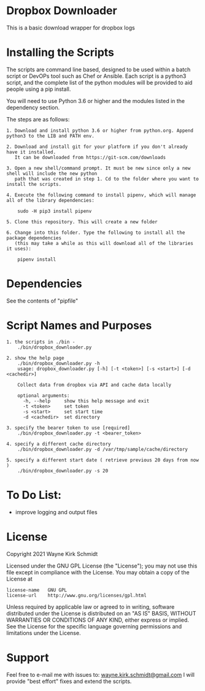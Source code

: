 Dropbox Downloader
==================

This is a basic download wrapper for dropbox logs

Installing the Scripts
=======================

The scripts are command line based, designed to be used within a batch script or DevOPs tool such as Chef or Ansible.
Each script is a python3 script, and the complete list of the python modules will be provided to aid people using a pip install.

You will need to use Python 3.6 or higher and the modules listed in the dependency section.  

The steps are as follows: 

    1. Download and install python 3.6 or higher from python.org. Append python3 to the LIB and PATH env.

    2. Download and install git for your platform if you don't already have it installed.
       It can be downloaded from https://git-scm.com/downloads
    
    3. Open a new shell/command prompt. It must be new since only a new shell will include the new python 
       path that was created in step 1. Cd to the folder where you want to install the scripts.
    
    4. Execute the following command to install pipenv, which will manage all of the library dependencies:
    
        sudo -H pip3 install pipenv 
 
    5. Clone this repository. This will create a new folder
    
    6. Change into this folder. Type the following to install all the package dependencies 
       (this may take a while as this will download all of the libraries it uses):

        pipenv install
        
Dependencies
============

See the contents of "pipfile"

Script Names and Purposes
=========================

    1. the scripts in ./bin - 
        ./bin/dropbox_downloader.py

    2. show the help page
        ./bin/dropbox_downloader.py -h
        usage: dropbox_downloader.py [-h] [-t <token>] [-s <start>] [-d <cachedir>]
        
        Collect data from dropbox via API and cache data locally
        
        optional arguments:
          -h, --help     show this help message and exit
          -t <token>     set token
          -s <start>     set start time
          -d <cachedir>  set directory

    3. specify the bearer token to use [required]
        ./bin/dropbox_downloader.py -t <bearer_token>

    4. specify a different cache directory
        ./bin/dropbox_downloader.py -d /var/tmp/sample/cache/directory

    5. specify a different start date ( retrieve previous 20 days from now )
        ./bin/dropbox_downloader.py -s 20

To Do List:
===========

* improve logging and output files

License
=======

Copyright 2021 Wayne Kirk Schmidt

Licensed under the GNU GPL License (the "License");
you may not use this file except in compliance with the License.
You may obtain a copy of the License at

    license-name   GNU GPL
    license-url    http://www.gnu.org/licenses/gpl.html

Unless required by applicable law or agreed to in writing, software
distributed under the License is distributed on an "AS IS" BASIS,
WITHOUT WARRANTIES OR CONDITIONS OF ANY KIND, either express or implied.
See the License for the specific language governing permissions and
limitations under the License.

Support
=======

Feel free to e-mail me with issues to: wayne.kirk.schmidt@gmail.com
I will provide "best effort" fixes and extend the scripts.

